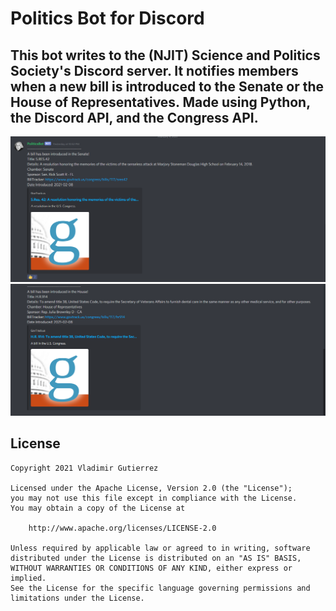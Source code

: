 # Politics Bot for Discord

This bot writes to the (NJIT) Science and Politics Society's Discord server. It notifies members when a new bill is introduced to the Senate or the House of Representatives. Made using Python, the Discord API, and the Congress API.
---

<img src="DiscordBotScreenShotOne.png?raw=true">

<img src="DiscordBotScreenShotTwo.png?raw=true">

## License

    Copyright 2021 Vladimir Gutierrez

    Licensed under the Apache License, Version 2.0 (the "License");
    you may not use this file except in compliance with the License.
    You may obtain a copy of the License at

        http://www.apache.org/licenses/LICENSE-2.0

    Unless required by applicable law or agreed to in writing, software
    distributed under the License is distributed on an "AS IS" BASIS,
    WITHOUT WARRANTIES OR CONDITIONS OF ANY KIND, either express or implied.
    See the License for the specific language governing permissions and
    limitations under the License.
